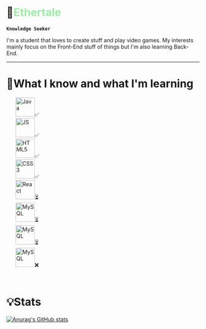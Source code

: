 # 🌴<span style="color: #9eeba5">Ethertale</span>

**`Knowledge Seeker`**

I'm a student that loves to create stuff and play video games. My interests mainly focus on the Front-End
stuff of things but I'm also learning Back-End.
<hr>

# 📖What I know and what I'm learning
<ul style="list-style: none">
    <li><img alt="Java" width="50px" src="https://cdn.jsdelivr.net/gh/devicons/devicon@latest/icons/java/java-original.svg">✅️</li>
    <li><img alt="JS" width="50px" src="https://cdn.jsdelivr.net/gh/devicons/devicon@latest/icons/javascript/javascript-original.svg">✅️</li>
    <li><img alt="HTML5" width="50px" src="https://cdn.jsdelivr.net/gh/devicons/devicon@latest/icons/html5/html5-original.svg">✅️</li>
    <li><img alt="CSS3" width="50px" src="https://cdn.jsdelivr.net/gh/devicons/devicon@latest/icons/css3/css3-original.svg">✅️</li>
    <li><img alt="React" width="50px" src="https://cdn.jsdelivr.net/gh/devicons/devicon@latest/icons/react/react-original.svg">⏳</li>
    <li><img alt="MySQL" width="50px" src="https://cdn.jsdelivr.net/gh/devicons/devicon@latest/icons/mysql/mysql-original.svg">⏳</li>
    <li><img alt="MySQL" width="50px" src="https://cdn.jsdelivr.net/gh/devicons/devicon@latest/icons/spring/spring-original.svg">⏳</li>
    <li><img alt="MySQL" width="50px" src="https://cdn.jsdelivr.net/gh/devicons/devicon@latest/icons/php/php-original.svg">❌</li>
</ul>






<br>

#

# 💡Stats
[![Anurag's GitHub stats](https://github-readme-stats.vercel.app/api?username=ethertale&show_icons=true&theme=merko)](https://github.com/anuraghazra/github-readme-stats)
